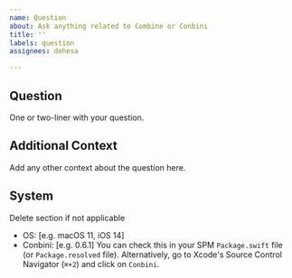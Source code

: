 ```yaml
---
name: Question
about: Ask anything related to Combine or Conbini
title: ''
labels: question
assignees: dehesa

---
```


## Question
One or two-liner with your question.

## Additional Context
Add any other context about the question here.

## System
Delete section if not applicable
 - OS: [e.g. macOS 11, iOS 14]
 - Conbini: [e.g. 0.6.1]
   You can check this in your SPM `Package.swift` file (or `Package.resolved` file). Alternatively, go to Xcode's Source Control Navigator (`⌘+2`) and click on `Conbini`.
